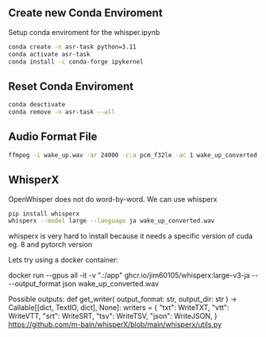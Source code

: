 ## Create new Conda Enviroment

Setup conda enviroment for the whisper.ipynb

```bash
conda create -n asr-task python=3.11
conda activate asr-task
conda install -c conda-forge ipykernel
```

## Reset Conda Enviroment

```bash
conda deactivate
conda remove -n asr-task --all
```

## Audio Format File

```sh
ffmpeg -i wake_up.wav -ar 24000 -c:a pcm_f32le -ac 1 wake_up_converted.wav
```

## WhisperX

OpenWhisper does not do word-by-word.
We can use whisperx

```sh
pip install whisperx
whisperx --model large --language ja wake_up_converted.wav
```

whisperx is very hard to install because it needs a specific version of cuda eg. 8 and pytorch version 

Lets try using a docker container:


docker run --gpus all -it -v ".:/app" ghcr.io/jim60105/whisperx:large-v3-ja -- --output_format json wake_up_converted.wav


Possible outputs:
def get_writer(
    output_format: str, output_dir: str
) -> Callable[[dict, TextIO, dict], None]:
    writers = {
        "txt": WriteTXT,
        "vtt": WriteVTT,
        "srt": WriteSRT,
        "tsv": WriteTSV,
        "json": WriteJSON,
    }
https://github.com/m-bain/whisperX/blob/main/whisperx/utils.py